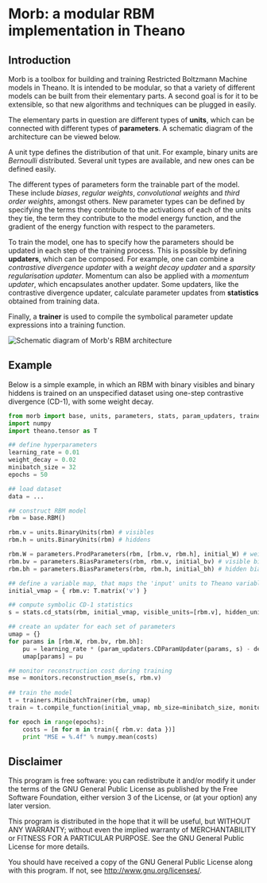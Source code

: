 Morb: a modular RBM implementation in Theano
============================================

Introduction
------------

Morb is a toolbox for building and training Restricted Boltzmann Machine models in Theano. It is intended to be modular, so that a variety of different models can be built from their elementary parts. A second goal is for it to be extensible, so that new algorithms and techniques can be plugged in easily.

The elementary parts in question are different types of **units**, which can be connected with different types of **parameters**. A schematic diagram of the architecture can be viewed below.

A unit type defines the distribution of that unit. For example, binary units are *Bernoulli* distributed. Several unit types are available, and new ones can be defined easily.

The different types of parameters form the trainable part of the model. These include *biases*, *regular weights*, *convolutional weights* and *third order weights*, amongst others. New parameter types can be defined by specifying the terms they contribute to the activations of each of the units they tie, the term they contribute to the model energy function, and the gradient of the energy function with respect to the parameters.

To train the model, one has to specify how the parameters should be updated in each step of the training process. This is possible by defining **updaters**, which can be composed. For example, one can combine a *contrastive divergence updater* with a *weight decay updater* and a *sparsity regularisation updater*. Momentum can also be applied with a *momentum updater*, which encapsulates another updater. Some updaters, like the contrastive divergence updater, calculate parameter updates from **statistics** obtained from training data.

Finally, a **trainer** is used to compile the symbolical parameter update expressions into a training function.

![Schematic diagram of Morb's RBM architecture](http://github.com/benanne/morb/raw/master/architecture.png)

Example
-------

Below is a simple example, in which an RBM with binary visibles and binary hiddens is trained on an unspecified dataset using one-step contrastive divergence (CD-1), with some weight decay.

```python
from morb import base, units, parameters, stats, param_updaters, trainers, monitors
import numpy
import theano.tensor as T

## define hyperparameters
learning_rate = 0.01
weight_decay = 0.02
minibatch_size = 32
epochs = 50

## load dataset
data = ...

## construct RBM model
rbm = base.RBM()

rbm.v = units.BinaryUnits(rbm) # visibles
rbm.h = units.BinaryUnits(rbm) # hiddens

rbm.W = parameters.ProdParameters(rbm, [rbm.v, rbm.h], initial_W) # weights
rbm.bv = parameters.BiasParameters(rbm, rbm.v, initial_bv) # visible bias
rbm.bh = parameters.BiasParameters(rbm, rbm.h, initial_bh) # hidden bias

## define a variable map, that maps the 'input' units to Theano variables.
initial_vmap = { rbm.v: T.matrix('v') }

## compute symbolic CD-1 statistics
s = stats.cd_stats(rbm, initial_vmap, visible_units=[rbm.v], hidden_units=[rbm.h], k=1)

## create an updater for each set of parameters
umap = {}
for params in [rbm.W, rbm.bv, rbm.bh]:
    pu = learning_rate * (param_updaters.CDParamUpdater(params, s) - decay * param_updaters.DecayParamUpdater(params))
    umap[params] = pu

## monitor reconstruction cost during training
mse = monitors.reconstruction_mse(s, rbm.v)
 
## train the model
t = trainers.MinibatchTrainer(rbm, umap)
train = t.compile_function(initial_vmap, mb_size=minibatch_size, monitors=[mse])

for epoch in range(epochs):
    costs = [m for m in train({ rbm.v: data })]
    print "MSE = %.4f" % numpy.mean(costs)
```

Disclaimer
----------

This program is free software: you can redistribute it and/or modify
it under the terms of the GNU General Public License as published by
the Free Software Foundation, either version 3 of the License, or
(at your option) any later version.

This program is distributed in the hope that it will be useful,
but WITHOUT ANY WARRANTY; without even the implied warranty of
MERCHANTABILITY or FITNESS FOR A PARTICULAR PURPOSE.  See the
GNU General Public License for more details.

You should have received a copy of the GNU General Public License
along with this program.  If not, see <http://www.gnu.org/licenses/>.
